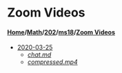 # Zoom Videos
#### [Home](../../../..)\/[Math](../../..)\/[202](../..)\/[ms18](..)\/[Zoom Videos]()
- [2020-03-25](2020-03-25)
    - [_chat.md_](2020-03-25/chat)
    - [_compressed.mp4_](2020-03-25/compressed.mp4)
